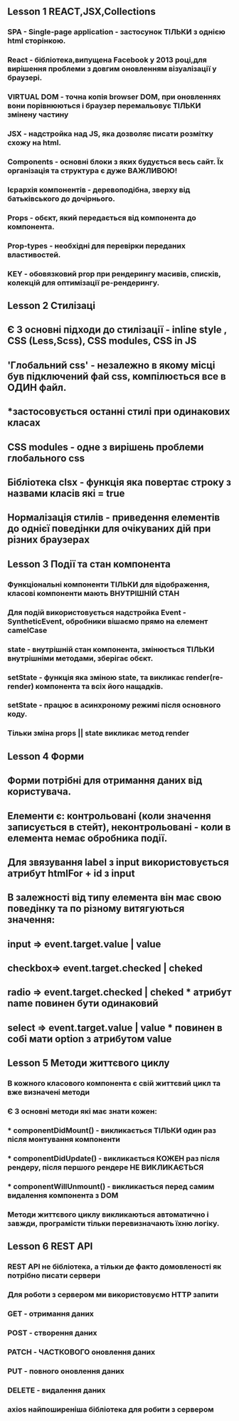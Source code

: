 ## Lesson 1 REACT,JSX,Collections

### SPA - Single-page application - застосунок ТІЛЬКИ з однією html сторінкою.

### React - бібліотека,випущена Facebook у 2013 році,для вирішення проблеми з довгим оновленням візуалізації у браузері.

### VIRTUAL DOM - точна копія browser DOM, при оновленнях вони порівнюються і браузер перемальовує ТІЛЬКИ змінену частину

### JSX - надстройка над JS, яка дозволяє писати розмітку схожу на html.

### Components - основні блоки з яких будується весь сайт. Їх організація та структура є дуже ВАЖЛИВОЮ!

### Ієрархія компонентів - деревоподібна, зверху від батьківського до дочірнього.

### Props - обєкт, який передається від компонента до компонента.

 ### Prop-types - необхідні для перевірки переданих властивостей.

 ### KEY - обовязковий prop при рендерингу масивів, списків, колекцій для оптимізації ре-рендерингу.

 ## Lesson 2 Стилізаці

 ## Є 3 основні підходи до стилізації - inline style , CSS (Less,Scss), CSS modules, CSS in JS

 ## 'Глобальний css' - незалежно в якому місці був підключений фай css, компілюється все в ОДИН файл.

 ## \*застосовується останні стилі при одинакових класах

 ## CSS modules - одне з вирішень проблеми глобального css

 ## Бібліотека clsx - функція яка повертає строку з назвами класів які = true

 ## Нормалізація стилів - приведення елементів до однієї поведінки для очікуваних дій при різних браузерах

 ## Lesson 3 Події та стан компонента

 ### Функціональні компоненти ТІЛЬКИ для відображення, класові компоненти мають ВНУТРІШНІЙ СТАН

 ### Для подій використовується надстройка Event - SyntheticEvent, обробники вішаємо прямо на елемент camelCase

 ### state - внутрішній стан компонента, змінюється ТІЛЬКИ внутрішніми методами, зберігає обєкт.

 ### setState - функція яка зміною state, та викликає render(re-render) компонента та всіх його нащадків.

 ### setState - працює в асинхроному режимі після основного коду.

 ### Тільки зміна props || state викликає метод render

## Lesson 4 Форми

 ## Форми потрібні для отримання даних від користувача.

 ## Елементи є: контрольовані (коли значення записується в стейт), неконтрольовані - коли в елемента немає обробника події.

 ## Для звязування label з input використовується атрибут htmlFor + id з input

 ## В залежності від типу елемента він має свою поведінку та по різному витягуються значення:

 ## input => event.target.value | value

 ## checkbox=> event.target.checked | cheked

 ## radio => event.target.checked | cheked \* атрибут name повинен бути одинаковий

 ## select => event.target.value | value \* повинен в собі мати option з атрибутом value

 ## Lesson 5 Методи життєвого циклу

 ### В кожного класового компонента є свій життєвий цикл та вже визначені методи

 ### Є 3 основні методи які має знати кожен:

 ### \* componentDidMount() - викликається ТІЛЬКИ один раз після монтування компоненти

 ### \* componentDidUpdate() - викликається КОЖЕН раз після рендеру, після першого рендере НЕ ВИКЛИКАЄТЬСЯ

 ### \* componentWillUnmount() - викликається перед самим видалення компонента з DOM

 ### Методи життєвого циклу викликаються автоматично і завжди, програмісти тільки перевизначають їхню логіку.
 
 ## Lesson 6 REST API

 ### REST API не бібліотека, а тільки де факто домовленості як потрібно писати сервери

 ### Для роботи з сервером ми використовуємо HTTP запити

 ### GET - отримання даних

 ### POST - створення даних

 ### PATCH - ЧАСТКОВОГО оновлення даних

 ### PUT - повного оновлення даних

 ### DELETE - видалення даних

 ### axios найпоширеніша бібліотека для робити з сервером